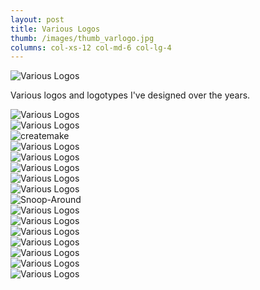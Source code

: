 ```yaml
---
layout: post
title: Various Logos
thumb: /images/thumb_varlogo.jpg
columns: col-xs-12 col-md-6 col-lg-4
---
```


<div><img src="/images/vlogo1.jpg" alt="Various Logos"></div>

Various logos and logotypes I've designed over the years.

<div><img src="/images/vlogo2.jpg" class="m" alt="Various Logos"></div>

<div><img src="/images/vlogo3.jpg" class="m" alt="Various Logos"></div>

<div><img src="/images/createmake1.jpg" class="m" alt="createmake"></div>

<div><img src="/images/vlogo4.jpg" class="m" alt="Various Logos"></div>

<div><img src="/images/vlogo5.jpg" class="m" alt="Various Logos"></div>

<div><img src="/images/vlogo6.jpg" class="m" alt="Various Logos"></div>

<div><img src="/images/vlogo7.jpg" class="m" alt="Various Logos"></div>

<div><img src="/images/vlogo8.jpg" class="m" alt="Various Logos"></div>

<div><img src="/images/snooparound1.jpg" alt="Snoop-Around"></div>

<div><img src="/images/vlogo9.jpg" class="m" alt="Various Logos"></div>

<div><img src="/images/vlogo10.jpg" class="m" alt="Various Logos"></div>

<div><img src="/images/vlogo12.jpg" class="m" alt="Various Logos"></div>

<div><img src="/images/vlogo13.jpg" class="m" alt="Various Logos"></div>

<div><img src="/images/vlogo14.jpg" class="m" alt="Various Logos"></div>

<div><img src="/images/vlogo15.jpg" class="m" alt="Various Logos"></div>

<div><img src="/images/vlogo16.jpg" class="m" alt="Various Logos"></div>
